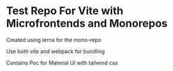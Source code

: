 # Test Repo For Vite with Microfrontends and Monorepos

Created using lerna for the mono-repo

Use both vite and webpack for bundling

Contains Poc for Material UI with tailwind css
